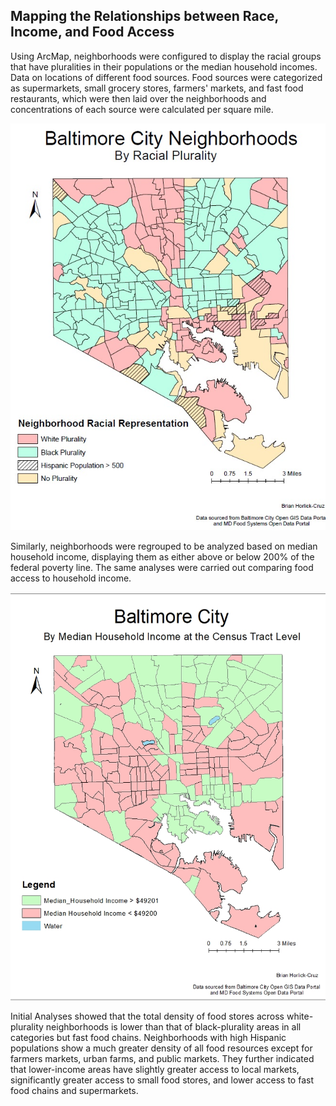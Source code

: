 ## Mapping the Relationships between Race, Income, and Food Access

<p> Using ArcMap, neighborhoods were configured to display the racial groups that have pluralities in their populations or the median household incomes. Data on locations of different food sources.  Food sources were categorized as supermarkets, small grocery stores, farmers' markets, and fast food restaurants, which were then laid over the neighborhoods and concentrations of each source were calculated per square mile.<p>
 
<img src="racialmap.jpg">
  
<p> Similarly, neighborhoods were regrouped to be analyzed based on median household income, displaying them as either above or below 200% of the federal poverty line. The same analyses were carried out comparing food access to household income. <p>
 
 <img src="Horlic-cruz_Lab1_income.jpg">
 
<p>Initial Analyses showed that the total density of food stores across white-plurality neighborhoods is lower than that of black-plurality areas in all categories but fast food chains.  Neighborhoods with high Hispanic populations show a much greater density of all food resources except for farmers markets, urban farms, and public markets.
They further indicated that lower-income areas have slightly greater access to local markets, significantly greater access to small food stores, and lower access to fast food chains and supermarkets.<p>


